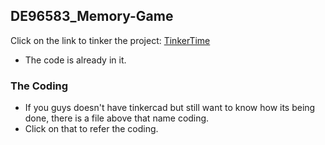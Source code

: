 ## DE96583_Memory-Game
Click on the link to tinker the project:
[TinkerTime](https://www.tinkercad.com/things/kU2DwhCPoCZ)
* The code is already in it.

### The Coding
* If you guys doesn't have tinkercad but still want to know how its being done, there is a file above that name coding.
* Click on that to refer the coding.
